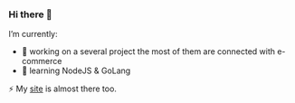### Hi there 👋

I’m currently:
- 🔭 working on a several project the most of them are connected with e-commerce
- 🌱 learning NodeJS & GoLang

⚡ My [site](//tom-challenger.github.io) is almost there too.
